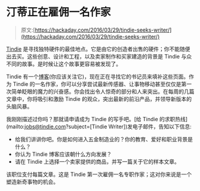 # 汀蒂正在雇佣一名作家

> 原文:[https://hackaday.com/2016/03/29/tindie-seeks-writer/](https://hackaday.com/2016/03/29/tindie-seeks-writer/)

[Tindie](https://www.tindie.com/) 是寻找独特硬件的最佳地点。它是由它的创造者出售的硬件；你不能随便出去买。这些创意、设计和工程，以及卖家制作和买家建造的背景是 Tindie 与众不同的故事。是时候让这个故事更容易被发现了。

Tindie 有一个[博客](http://blog.tindie.com/)(你应该关注它)，现在正在寻找它的书记员来填补这些页面。作为 Tindie 的一名作家，你可以分享尝试最新传感器、让事物移动甚至仅仅是第一次简单眨眼的魔力的兴奋感。你会找出令人惊奇的部分和人来突出。在每周的几篇文章中，你将吸引和激励 Tindie 的观众，突出最新的前沿产品，并领导新版本的头脑风暴。

我刚刚描述过你吗？那就请申请成为 Tindie 的写手吧。[给 Tindie 的求职热线](mailto:jobs@tindie.com?subject=[Tindie Writer])发电子邮件，告知以下信息:

*   给我们讲讲你吧。你是如何进入五金制造业的？你的教育、爱好和职业背景是什么？
*   你认为 Tindie 博客应该朝什么方向发展？
*   请在 Tindie 上选择一个卖家提供的商品，并写一篇关于它的样本文章。

该职位支付每篇文章。这是 Tindie 第一次雇佣一名专职作家；这对你来说是一个塑造新奇事物的机会。